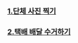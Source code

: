 ### [1.단체 사진 찍기](https://school.programmers.co.kr/learn/courses/30/lessons/1835)

### [2.택배 배달 수거하기](https://school.programmers.co.kr/learn/courses/30/lessons/150369)
